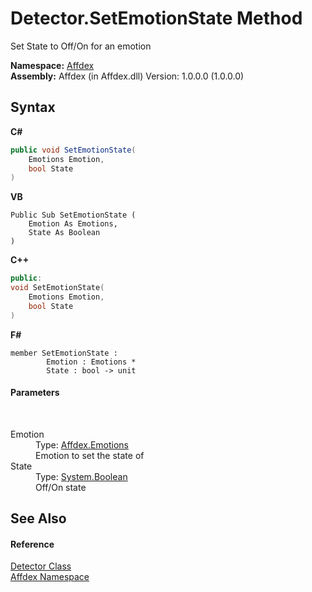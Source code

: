 # Detector.SetEmotionState Method 
 

Set State to Off/On for an emotion

**Namespace:**&nbsp;<a href="b8038333-b12e-8ea1-a2ce-74c8d611fa89">Affdex</a><br />**Assembly:**&nbsp;Affdex (in Affdex.dll) Version: 1.0.0.0 (1.0.0.0)

## Syntax

**C#**<br />
``` C#
public void SetEmotionState(
	Emotions Emotion,
	bool State
)
```

**VB**<br />
``` VB
Public Sub SetEmotionState ( 
	Emotion As Emotions,
	State As Boolean
)
```

**C++**<br />
``` C++
public:
void SetEmotionState(
	Emotions Emotion, 
	bool State
)
```

**F#**<br />
``` F#
member SetEmotionState : 
        Emotion : Emotions * 
        State : bool -> unit 

```


#### Parameters
&nbsp;<dl><dt>Emotion</dt><dd>Type: <a href="9a91bf5d-8e50-6614-c638-00b4d1b60255">Affdex.Emotions</a><br />Emotion to set the state of</dd><dt>State</dt><dd>Type: <a href="http://msdn2.microsoft.com/en-us/library/a28wyd50" target="_blank">System.Boolean</a><br />Off/On state</dd></dl>

## See Also


#### Reference
<a href="e77adb8c-90bf-d7f1-5c6c-2f3c419b5c61">Detector Class</a><br /><a href="b8038333-b12e-8ea1-a2ce-74c8d611fa89">Affdex Namespace</a><br />